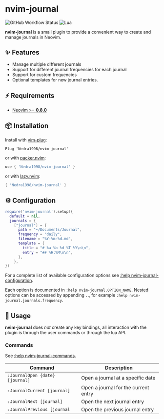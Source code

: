 # nvim-journal

![GitHub Workflow Status](https://img.shields.io/github/actions/workflow/status/ellisonleao/nvim-plugin-template/default.yml?branch=main&style=for-the-badge)
![Lua](https://img.shields.io/badge/Made%20with%20Lua-blueviolet.svg?style=for-the-badge&logo=lua)

**nvim-journal** is a small plugin to provide a convenient way to create and
manage journals in Neovim.

## :sparkles: Features

- Manage multiple different journals
- Support for different journal frequencies for each journal
- Support for custom frequencies
- Optional templates for new journal entries.

## :zap: Requirements

- [Neovim >= **0.8.0**](https://github.com/neovim/neovim/wiki/Installing-Neovim)

## :package: Installation

Install with [vim-plug](https://github.com/junegunn/vim-plug):

```vim
Plug 'Nedra1998/nvim-journal'
```

or with [packer.nvim](https://github.com/wbthomason/packer.nvim):

```lua
use { 'Nedra1998/nvim-journal' }
```

or with [lazy.nvim](https://github.com/folke/lazy.nvim):

```lua
{ 'Nedra1998/nvim-journal' }
```

## :gear: Configuration

```lua
require('nvim-journal').setup({
  default = nil,
  journals = {
    ["journal"] = {
      path = "~/Documents/Journal",
      frequency = "daily",
      filename = "%Y-%m-%d.md",
      template = {
        title = "# %a %b %d %T %Y\n\n",
        entry = "## %H:%M\n\n",
      },
    },
})
```

For a complete list of available configuration options see [:help
nvim-journal-configuration](https://github.com/Nedra1998/nvim-journal/blob/master/doc/nvim-jounral.txt).

Each option is documented in `:help nvim-journal.OPTION_NAME`. Nested options
can be accessed by appending `.`., for example `:help
nvim-journal.journals.frequency`.

## :rocket: Usage

**nvim-journal** does _not_ create any key bindings, all interaction with the
plugin is through the user commands or through the lua API.

### Commands

See [:help nvim-journal-commands](https://github.com/Nedra1998/nvim-journal/blob/master/doc/nvim-jounral.txt).

| Command                         | Description                          |
| ------------------------------- | ------------------------------------ |
| `:JournalOpen {date} [journal]` | Open a journal at a specific date    |
| `:JournalCurrent [journal]`     | Open a journal for the current entry |
| `:JournalNext [journal]`        | Open the next journal entry          |
| `:JournalPrevious [journal`     | Open the previous journal entry      |
